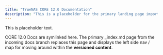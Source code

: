```yaml
---
title: "TrueNAS CORE 12.0 Documentation"
description: "This is a placeholder for the primary landing page imported from symlinked docs branches."
---
```


This is placeholder text.

CORE 12.0 Docs are symlinked here.
The primary _index.md page from the incoming docs branch replaces this page and displays the left side nav / map for moving around within the **versioned content**.
